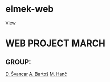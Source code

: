 # elmek-web
[View](https://deesdav.github.io/elmek-web/)
<h1>WEB PROJECT MARCH</h1>
<h2>GROUP:</h2>
<a href="https://github.com/deesdav">D. Švancar</a></li>
<a href="https://github.com/Ejdmmm">A. Bartoš</a>
<a href="https://github.com/Mirecek2011CZ">M. Hanč</a>


